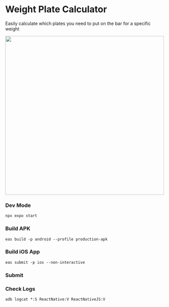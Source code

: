 # Weight Plate Calculator

Easily calculate which plates you need to put on the bar for a specific weight

<img src="https://i.imgur.com/6iBtVtk.jpeg" height="500">

### Dev Mode

`npx expo start`

### Build APK

`eas build -p android --profile production-apk`

### Build iOS App

`eas submit -p ios --non-interactive`

### Submit 

### Check Logs

`adb logcat *:S ReactNative:V ReactNativeJS:V`

